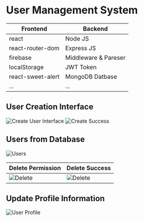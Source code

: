 # User Management System

| Frontend              | Backend                   |
|-----------------------|---------------------------|
| react                 |  Node JS                  |
| react-router-dom      | Express JS                |
| firebase              | Middleware & Pareser      |
| localStorage          | JWT Token                 |
| react-sweet-alert     | MongoDB Datbase           |
| ...                   | ...                       |

## User Creation Interface
![Create User Interface](https://i.ibb.co/fDtdgTw/create-User.png)
![Create Success](https://i.ibb.co/Hn30W4Y/created-User.png)

## Users from Database
![Users](https://i.ibb.co/NtkgDk6/allUser.png)


| Delete Permission     | Delete Success            |
|-----------------------|---------------------------|
|![Delete](https://i.ibb.co/hczQYth/Capture.png)| ![Delete](https://i.ibb.co/JvBm4pH/delete.png)|

## Update Profile Information
![User Profile ](https://i.ibb.co/TqzQbVv/Capture.png)




